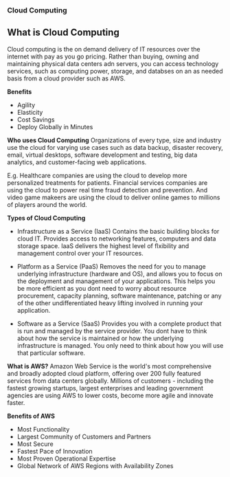 ### Cloud Computing

## What is Cloud Computing
Cloud computing is the on demand delivery of IT resources over the internet with pay as you go pricing. Rather than buying, owning and maintaining physical data centers adn servers, you can access technology services, such as computing power, storage, and databses on an as needed basis from a cloud provider such as AWS.

**Benefits**
- Agility
- Elasticity
- Cost Savings
- Deploy Globally in Minutes

**Who uses Cloud Computing**
Organizations of every type, size and industry use the cloud for varying use cases such as data backup, disaster recovery, email, virtual desktops, software development and testing, big data analytics, and customer-facing web applications. 

E.g. Healthcare companies are using the cloud to develop more personalized treatments for patients. Financial services companies are using the cloud to power real time fraud detection and prevention. And video game makeers are using the cloud to deliver online games to millions of players around the world.

**Types of Cloud Computing**
- Infrastructure as a Service (IaaS)
Contains the basic building blocks for cloud IT. Provides access to networking features, computers and data storage space. IaaS delivers the highest level of flxibility and management control over your IT resources.

- Platform as a Service (PaaS)
Removes the need for you to manage underlying infrastructure (hardware and OS), and allows you to focus on the deployment and management of your applications. This helps you be more efficient as you dont need to worry about resource procurement, capacity planning, software maintenance, patching or any of the other undifferentiated heavy lifting involved in running your application.

- Software as a Service (SaaS)
Provides you with a complete product that is run and managed by the service provider. You dont have to think about how the service is maintained or how the underlying infrastructure is managed. You only need to think about how you will use that particular software.

**What is AWS?**
Amazon Web Service is the world's most comprehensive and broadly adopted cloud platform, offering over 200 fully featured services from data centers globally. Millions of customers - including the fastest growing startups, largest enterprises and leading government agencies are using AWS to lower costs, become more agile and innovate faster.

**Benefits of AWS**
- Most Functionality
- Largest Community of Customers and Partners
- Most Secure
- Fastest Pace of Innovation
- Most Proven Operational Expertise
- Global Network of AWS Regions with Availability Zones